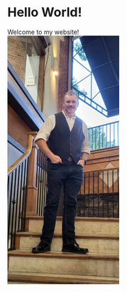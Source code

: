 # Hello World!
Welcome to my website!   
<img src="formal_picture.jpg" alt="Alt text" width="50%" height="50%">
